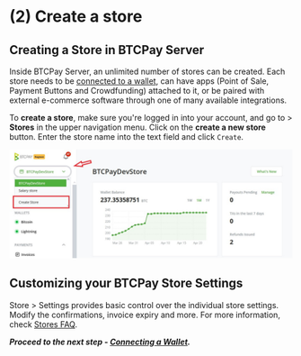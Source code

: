 # (2) Create a store

## Creating a Store in BTCPay Server

Inside BTCPay Server, an unlimited number of stores can be created. Each store needs to be [connected to a wallet](./WalletSetup.md), can have apps (Point of Sale, Payment Buttons and Crowdfunding) attached to it, or be paired with external e-commerce software through one of many available integrations.

To **create a store**, make sure you're logged in into your account, and go to > **Stores** in the upper navigation menu. Click on the **create a new store** button. Enter the store name into the text field and click `Create`.

![BTCPayRegister2](./img/BTCPayGettingStartedStoreRegistration1.jpg 'Create a new store in BTCPay Server')

## Customizing your BTCPay Store Settings

Store > Settings provides basic control over the individual store settings. Modify the confirmations, invoice expiry and more. For more information, check [Stores FAQ](./FAQ/Stores.md).

**_Proceed to the next step - [Connecting a Wallet](./WalletSetup.md)._**
